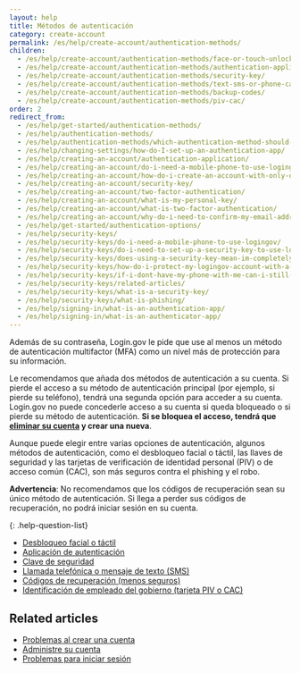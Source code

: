 ```yaml
---
layout: help
title: Métodos de autenticación
category: create-account
permalink: /es/help/create-account/authentication-methods/
children:
  - /es/help/create-account/authentication-methods/face-or-touch-unlock/
  - /es/help/create-account/authentication-methods/authentication-application/
  - /es/help/create-account/authentication-methods/security-key/
  - /es/help/create-account/authentication-methods/text-sms-or-phone-call/
  - /es/help/create-account/authentication-methods/backup-codes/
  - /es/help/create-account/authentication-methods/piv-cac/
order: 2
redirect_from:
  - /es/help/get-started/authentication-methods/
  - /es/help/authentication-methods/
  - /es/help/authentication-methods/which-authentication-method-should-i-use/
  - /es/help/changing-settings/how-do-I-set-up-an-authentication-app/
  - /es/help/creating-an-account/authentication-application/
  - /es/help/creating-an-account/do-i-need-a-mobile-phone-to-use-logingov/
  - /es/help/creating-an-account/how-do-i-create-an-account-with-only-one-two-factor-authenticator/
  - /es/help/creating-an-account/security-key/
  - /es/help/creating-an-account/two-factor-authentication/
  - /es/help/creating-an-account/what-is-my-personal-key/
  - /es/help/creating-an-account/what-is-two-factor-authentication/
  - /es/help/creating-an-account/why-do-i-need-to-confirm-my-email-address-and-my-phone-number/
  - /es/help/get-started/authentication-options/
  - /es/help/security-keys/
  - /es/help/security-keys/do-i-need-a-mobile-phone-to-use-logingov/
  - /es/help/security-keys/do-i-need-to-set-up-a-security-key-to-use-logingov/
  - /es/help/security-keys/does-using-a-security-key-mean-im-completely-safe-from-phishing/
  - /es/help/security-keys/how-do-i-protect-my-logingov-account-with-a-security-key/
  - /es/help/security-keys/if-i-dont-have-my-phone-with-me-can-i-still-sign-in/
  - /es/help/security-keys/related-articles/
  - /es/help/security-keys/what-is-a-security-key/
  - /es/help/security-keys/what-is-phishing/
  - /es/help/signing-in/what-is-an-authentication-app/
  - /es/help/signing-in/what-is-an-authenticator-app/
---
```

Además de su contraseña, Login.gov le pide que use al menos un método de autenticación multifactor (MFA) como un nivel más de protección para su información.

Le recomendamos que añada dos métodos de autenticación a su cuenta. Si pierde el acceso a su método de autenticación principal (por ejemplo, si pierde su teléfono), tendrá una segunda opción para acceder a su cuenta. Login.gov no puede concederle acceso a su cuenta si queda bloqueado o si pierde su método de autenticación. **Si se bloquea el acceso, tendrá que [eliminar su cuenta](/es/help/manage-your-account/delete-your-account/) y crear una nueva**.

Aunque puede elegir entre varias opciones de autenticación, algunos métodos de autenticación, como el desbloqueo facial o táctil, las llaves de seguridad y las tarjetas de verificación de identidad personal (PIV) o de acceso común (CAC), son más seguros contra el phishing y el robo.

**Advertencia**: No recomendamos que los códigos de recuperación sean su único método de autenticación. Si llega a perder sus códigos de recuperación, no podrá iniciar sesión en su cuenta.

{: .help-question-list}
* [Desbloqueo facial o táctil](/es/help/create-account/authentication-methods/face-or-touch-unlock/)
* [Aplicación de autenticación](/es/help/create-account/authentication-methods/authentication-application/)
* [Clave de seguridad](/es/help/create-account/authentication-methods/security-key/)
* [Llamada telefónica o mensaje de texto (SMS)](/es/help/create-account/authentication-methods/text-sms-or-phone-call/)
* [Códigos de recuperación (menos seguros)](/es/help/create-account/authentication-methods/backup-codes/)
* [Identificación de empleado del gobierno (tarjeta PIV o CAC)](/es/help/create-account/authentication-methods/piv-cac)

## Related articles

* [Problemas al crear una cuenta](/es/help/create-account/issues-creating-an-account/)
* [Administre su cuenta](/es/help/manage-your-account/overview/)
* [Problemas para iniciar sesión](#)

